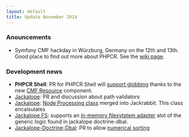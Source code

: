 ```yaml
---
layout: default
title: Update November 2014
---
```


### Anouncements

- Symfony CMF hackday in Würzburg, Germany on the 12th and 13th. Good place to find out more about
  PHPCR. See the [wiki page](https://github.com/symfony-cmf/symfony-cmf/wiki/Hackdays-in-Wuerzburg).

### Development news

- **PHPCR Shell**: PR for PHPCR Shell will [support
  globbing](https://github.com/phpcr/phpcr-shell/pull/113) thanks to the new
  [CMF Resource](https://github.com/symfony-cmf/Resource) component.
- [Jackalope](https://github.com/jackalope/jackalope): PR and discussion about path validators
- [Jackalope](https://github.com/jackalope/jackalope): [Node Processing class](https://github.com/jackalope/jackalope/pull/245) merged into Jackrabbit. This class encalsulates
- [Jackalope FS](https://github.com/jackalope/jackalope-fs): supports an [in-memory filesytstem adapter](https://github.com/jackalope/jackalope-fs/pull/18)
  alot of the generic logic found in jackalope doctrine-dbal.
- [Jackalope-Doctrine-Dbal](https://github.com/jackalope/jackalope-doctrine-dbal): PR to allow [numerical sorting](https://github.com/jackalope/jackalope-doctrine-dbal/pull/226)

